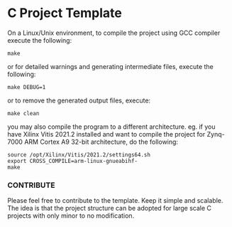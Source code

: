 # C Project Template

On a Linux/Unix environment, to compile the project using GCC compiler execute the following:
```
make
```
or for detailed warnings and generating intermediate files, execute the following:
```
make DEBUG=1
```
or to remove the generated output files, execute:
```
make clean
```

you may also compile the program to a different architecture.
eg. if you have Xilinx Vitis 2021.2 installed and want to compile the project for Zynq-7000 ARM Cortex A9 32-bit architecture,
do the following:
```
source /opt/Xilinx/Vitis/2021.2/settings64.sh
export CROSS_COMPILE=arm-linux-gnueabihf-
make
```

### CONTRIBUTE
Please feel free to contribute to the template. Keep it simple and scalable. The idea is that the project structure can be adopted for large scale C projects with only minor to no modification.
